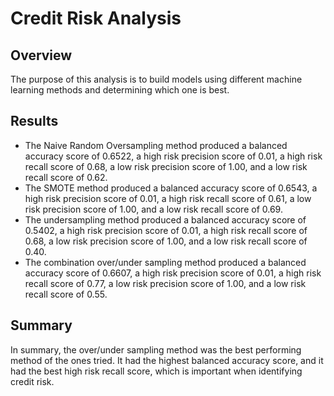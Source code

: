 # Credit Risk Analysis

## Overview
The purpose of this analysis is to build models using different machine learning methods and determining which one is best.
## Results
* The Naive Random Oversampling method produced a balanced accuracy score of 0.6522, a high risk precision score of 0.01, a high risk recall score of 0.68, a low risk precision score of 1.00, and a low risk recall score of 0.62.
* The SMOTE method produced a balanced accuracy score of 0.6543, a high risk precision score of 0.01, a high risk recall score of 0.61, a low risk precision score of 1.00, and a low risk recall score of 0.69.
* The undersampling method produced a balanced accuracy score of 0.5402, a high risk precision score of 0.01, a high risk recall score of 0.68, a low risk precision score of 1.00, and a low risk recall score of 0.40.
* The combination over/under sampling method produced a balanced accuracy score of 0.6607, a high risk precision score of 0.01, a high risk recall score of 0.77, a low risk precision score of 1.00, and a low risk recall score of 0.55.
## Summary
In summary, the over/under sampling method was the best performing method of the ones tried. It had the highest balanced accuracy score, and it had the best high risk recall score, which is important when identifying credit risk.
